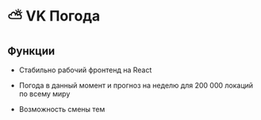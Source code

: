 
# ⛅️ VK Погода

## Функции

* Стабильно рабочий фронтенд на React

* Погода в данный момент и прогноз на неделю для 200 000 локаций по всему миру

* Возможность смены тем

